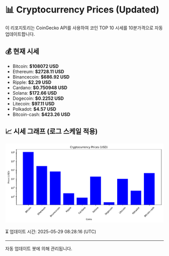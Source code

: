 
# 📊 Cryptocurrency Prices (Updated)

이 리포지토리는 CoinGecko API를 사용하여 코인 TOP 10 시세를 10분가격으로 자동 업데이트합니다.

## 💰 현재 시세
- Bitcoin: **$108072 USD**
- Ethereum: **$2728.11 USD**
- Binancecoin: **$686.92 USD**
- Ripple: **$2.29 USD**
- Cardano: **$0.750948 USD**
- Solana: **$172.66 USD**
- Dogecoin: **$0.2252 USD**
- Litecoin: **$97.11 USD**
- Polkadot: **$4.57 USD**
- Bitcoin-cash: **$423.26 USD**

## 📈 시세 그래프 (로그 스케일 적용)
![Crypto Prices](crypto_prices.png)

⏳ 업데이트 시간: 2025-05-29 08:28:16 (UTC)

---
자동 업데이트 봇에 의해 관리됩니다.
